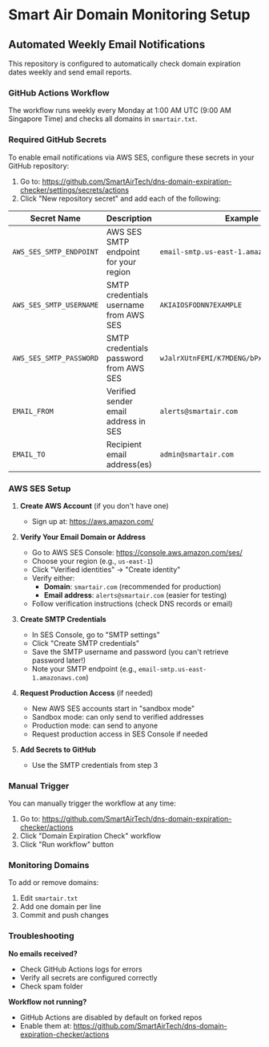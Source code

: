 # Smart Air Domain Monitoring Setup

## Automated Weekly Email Notifications

This repository is configured to automatically check domain expiration dates weekly and send email reports.

### GitHub Actions Workflow

The workflow runs weekly every Monday at 1:00 AM UTC (9:00 AM Singapore Time) and checks all domains in `smartair.txt`.

### Required GitHub Secrets

To enable email notifications via AWS SES, configure these secrets in your GitHub repository:

1. Go to: https://github.com/SmartAirTech/dns-domain-expiration-checker/settings/secrets/actions
2. Click "New repository secret" and add each of the following:

| Secret Name | Description | Example |
|-------------|-------------|---------|
| `AWS_SES_SMTP_ENDPOINT` | AWS SES SMTP endpoint for your region | `email-smtp.us-east-1.amazonaws.com` |
| `AWS_SES_SMTP_USERNAME` | SMTP credentials username from AWS SES | `AKIAIOSFODNN7EXAMPLE` |
| `AWS_SES_SMTP_PASSWORD` | SMTP credentials password from AWS SES | `wJalrXUtnFEMI/K7MDENG/bPxRfiCYEXAMPLEKEY` |
| `EMAIL_FROM` | Verified sender email address in SES | `alerts@smartair.com` |
| `EMAIL_TO` | Recipient email address(es) | `admin@smartair.com` |

### AWS SES Setup

1. **Create AWS Account** (if you don't have one)
   - Sign up at: https://aws.amazon.com/

2. **Verify Your Email Domain or Address**
   - Go to AWS SES Console: https://console.aws.amazon.com/ses/
   - Choose your region (e.g., `us-east-1`)
   - Click "Verified identities" → "Create identity"
   - Verify either:
     - **Domain**: `smartair.com` (recommended for production)
     - **Email address**: `alerts@smartair.com` (easier for testing)
   - Follow verification instructions (check DNS records or email)

3. **Create SMTP Credentials**
   - In SES Console, go to "SMTP settings"
   - Click "Create SMTP credentials"
   - Save the SMTP username and password (you can't retrieve password later!)
   - Note your SMTP endpoint (e.g., `email-smtp.us-east-1.amazonaws.com`)

4. **Request Production Access** (if needed)
   - New AWS SES accounts start in "sandbox mode"
   - Sandbox mode: can only send to verified addresses
   - Production mode: can send to anyone
   - Request production access in SES Console if needed

5. **Add Secrets to GitHub**
   - Use the SMTP credentials from step 3

### Manual Trigger

You can manually trigger the workflow at any time:
1. Go to: https://github.com/SmartAirTech/dns-domain-expiration-checker/actions
2. Click "Domain Expiration Check" workflow
3. Click "Run workflow" button

### Monitoring Domains

To add or remove domains:
1. Edit `smartair.txt`
2. Add one domain per line
3. Commit and push changes

### Troubleshooting

**No emails received?**
- Check GitHub Actions logs for errors
- Verify all secrets are configured correctly
- Check spam folder

**Workflow not running?**
- GitHub Actions are disabled by default on forked repos
- Enable them at: https://github.com/SmartAirTech/dns-domain-expiration-checker/actions
